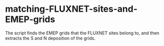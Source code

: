 # matching-FLUXNET-sites-and-EMEP-grids
The script finds the EMEP grids that the FLUXNET sites belong to, and then extracts the S and N deposition of the grids.
